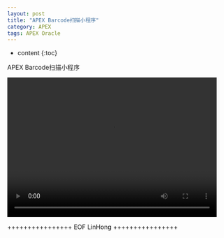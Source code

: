 ```yaml
---
layout: post
title: "APEX Barcode扫描小程序"
category: APEX
tags: APEX Oracle
---
```


* content
{:toc}


APEX Barcode扫描小程序











<video width="480" height="320" controls>
<source src="../../files/Apex/Barcode/BarCode.swf">
</video>

++++++++++++++++ EOF LinHong ++++++++++++++++	
